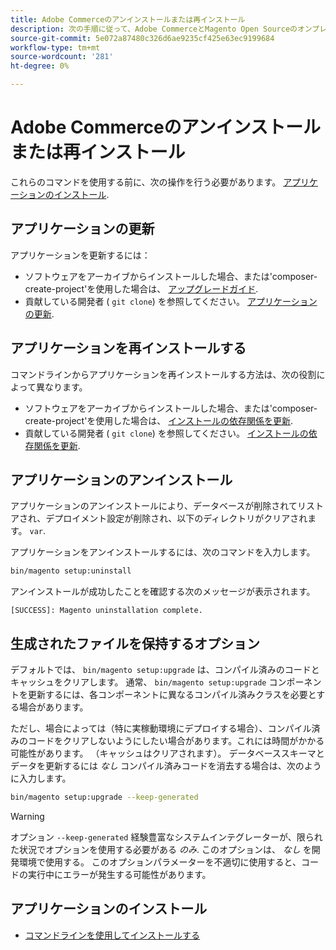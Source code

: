 ```yaml
---
title: Adobe Commerceのアンインストールまたは再インストール
description: 次の手順に従って、Adobe CommerceとMagento Open Sourceのオンプレミスインストールをアンインストールして再インストールします。
source-git-commit: 5e072a87480c326d6ae9235cf425e63ec9199684
workflow-type: tm+mt
source-wordcount: '281'
ht-degree: 0%

---
```



# Adobe Commerceのアンインストールまたは再インストール

これらのコマンドを使用する前に、次の操作を行う必要があります。 [アプリケーションのインストール](../tutorials/install.md).

## アプリケーションの更新

アプリケーションを更新するには：

* ソフトウェアをアーカイブからインストールした場合、または&#39;composer-create-project&#39;を使用した場合は、 [アップグレードガイド](../../upgrade/overview.md).
* 貢献している開発者 ( `git clone`) を参照してください。 [アプリケーションの更新](../../upgrade/developer/git-installs.md).

## アプリケーションを再インストールする

コマンドラインからアプリケーションを再インストールする方法は、次の役割によって異なります。

* ソフトウェアをアーカイブからインストールした場合、または&#39;composer-create-project&#39;を使用した場合は、 [インストールの依存関係を更新](https://developer.adobe.com/commerce/contributor/guides/install/update-dependencies/).
* 貢献している開発者 ( `git clone`) を参照してください。 [インストールの依存関係を更新](https://developer.adobe.com/commerce/contributor/guides/install/update-dependencies/).

## アプリケーションのアンインストール

アプリケーションのアンインストールにより、データベースが削除されてリストアされ、デプロイメント設定が削除され、以下のディレクトリがクリアされます。 `var`.

アプリケーションをアンインストールするには、次のコマンドを入力します。

```bash
bin/magento setup:uninstall
```

アンインストールが成功したことを確認する次のメッセージが表示されます。

```terminal
[SUCCESS]: Magento uninstallation complete.
```

## 生成されたファイルを保持するオプション

デフォルトでは、 `bin/magento setup:upgrade` は、コンパイル済みのコードとキャッシュをクリアします。 通常、 `bin/magento setup:upgrade` コンポーネントを更新するには、各コンポーネントに異なるコンパイル済みクラスを必要とする場合があります。

ただし、場合によっては（特に実稼動環境にデプロイする場合）、コンパイル済みのコードをクリアしないようにしたい場合があります。これには時間がかかる可能性があります。 （キャッシュはクリアされます）。 データベーススキーマとデータを更新するには *なし* コンパイル済みコードを消去する場合は、次のように入力します。

```bash
bin/magento setup:upgrade --keep-generated
```

>[!WARNING]
>
>オプション `--keep-generated` 経験豊富なシステムインテグレーターが、限られた状況でオプションを使用する必要がある *のみ*. このオプションは、 *なし* を開発環境で使用する。 このオプションパラメーターを不適切に使用すると、コードの実行中にエラーが発生する可能性があります。

## アプリケーションのインストール

* [コマンドラインを使用してインストールする](../advanced.md)
